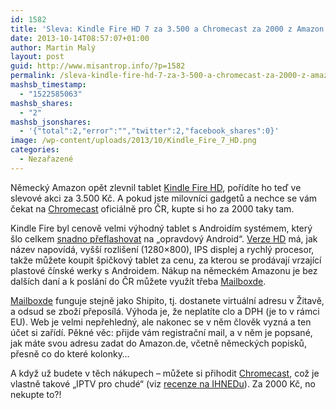 ```yaml
---
id: 1582
title: 'Sleva: Kindle Fire HD 7 za 3.500 a Chromecast za 2000 z Amazon.de'
date: 2013-10-14T08:57:07+01:00
author: Martin Malý
layout: post
guid: http://www.misantrop.info/?p=1582
permalink: /sleva-kindle-fire-hd-7-za-3-500-a-chromecast-za-2000-z-amazon-de/
mashsb_timestamp:
  - "1522585063"
mashsb_shares:
  - "2"
mashsb_jsonshares:
  - '{"total":2,"error":"","twitter":2,"facebook_shares":0}'
image: /wp-content/uploads/2013/10/Kindle_Fire_7_HD.png
categories:
  - Nezařazené
---
```

Německý Amazon opět zlevnil tablet [Kindle Fire HD](http://www.misantrop.info/kindlefire-amazon), pořídíte ho teď ve slevové akci za 3.500 Kč. A pokud jste milovníci gadgetů a nechce se vám čekat na [Chromecast](http://www.misantrop.info/chromecast-amazon) oficiálně pro ČR, kupte si ho za 2000 taky tam.

<!--more-->

Kindle Fire byl cenově velmi výhodný tablet s Androidím systémem, který šlo celkem [snadno přeflashovat](http://www.misantrop.info/flashujeme-kindle-fire-krok-za-krokem/) na &#8222;opravdový Android&#8220;. [Verze HD](http://www.misantrop.info/kindlefire-amazon) má, jak název napovídá, vyšší rozlišení (1280&#215;800), IPS displej a rychlý procesor, takže můžete koupit špičkový tablet za cenu, za kterou se prodávají vrzající plastové čínské werky s Androidem. Nákup na německém Amazonu je bez dalších daní a k poslání do ČR můžete využít třeba [Mailboxde](http://www.mailboxde.cz/).

[Mailboxde](http://www.mailboxde.cz/) funguje stejně jako Shipito, tj. dostanete virtuální adresu v Žitavě, a odsud se zboží přeposílá. Výhoda je, že neplatíte clo a DPH (je to v rámci EU). Web je velmi nepřehledný, ale nakonec se v něm člověk vyzná a ten účet si zařídí. Pěkné věc: přijde vám registrační mail, a v něm je popsané, jak máte svou adresu zadat do Amazon.de, včetně německých popisků, přesně co do které kolonky…

A když už budete v těch nákupech &#8211; můžete si přihodit [Chromecast](http://www.misantrop.info/chromecast-amazon), což je vlastně takové &#8222;IPTV pro chudé&#8220; (viz [recenze na IHNEDu](http://tech.ihned.cz/testy/c1-60988460-test-google-chromecast-video-i-v-cesku)). Za 2000 Kč, no nekupte to?!